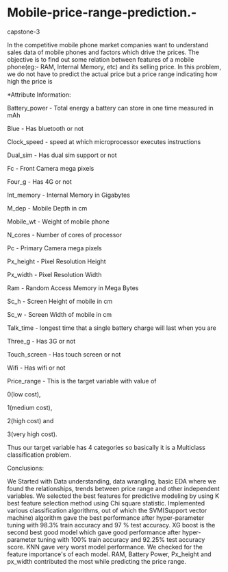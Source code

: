 # Mobile-price-range-prediction.-
capstone-3

In the competitive mobile phone market companies want to understand sales data of mobile phones and factors which drive the prices. The objective is to find out some relation between features of a mobile phone(eg:- RAM, Internal Memory, etc) and its selling price. In this problem, we do not have to predict the actual price but a price range indicating how high the price is

*Attribute Information:

Battery_power - Total energy a battery can store in one time measured in mAh

Blue - Has bluetooth or not

Clock_speed - speed at which microprocessor executes instructions

Dual_sim - Has dual sim support or not

Fc - Front Camera mega pixels

Four_g - Has 4G or not

Int_memory - Internal Memory in Gigabytes

M_dep - Mobile Depth in cm

Mobile_wt - Weight of mobile phone

N_cores - Number of cores of processor

Pc - Primary Camera mega pixels

Px_height - Pixel Resolution Height

Px_width - Pixel Resolution Width

Ram - Random Access Memory in Mega Bytes

Sc_h - Screen Height of mobile in cm

Sc_w - Screen Width of mobile in cm

Talk_time - longest time that a single battery charge will last when you are

Three_g - Has 3G or not

Touch_screen - Has touch screen or not

Wifi - Has wifi or not

Price_range - This is the target variable with value of

0(low cost),

1(medium cost),

2(high cost) and

3(very high cost).

Thus our target variable has 4 categories so basically it is a Multiclass classification problem.

Conclusions:

We Started with Data understanding, data wrangling, basic EDA where we found the relationships, trends between price range and other independent variables.
We selected the best features for predictive modeling by using K best feature selection method using Chi square statistic.
Implemented various classification algorithms, out of which the SVM(Support vector machine) algorithm gave the best performance after hyper-parameter tuning with 98.3% train accuracy and 97 % test accuracy.
XG boost is the second best good model which gave good performance after hyper-parameter tuning with 100% train accuracy and 92.25% test accuracy score.
KNN gave very worst model performance.
We checked for the feature importance's of each model. RAM, Battery Power, Px_height and px_width contributed the most while predicting the price range.
